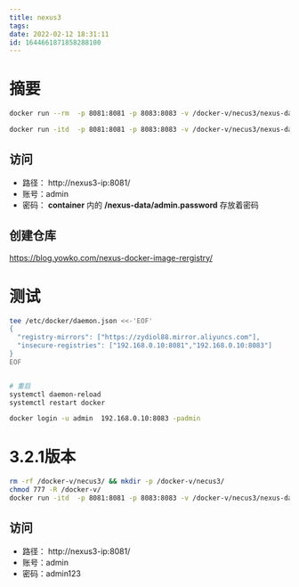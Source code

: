 ```yaml
---
title: nexus3
tags: 
date: 2022-02-12 18:31:11
id: 1644661871858288100
---
```

# 摘要



```sh
docker run --rm  -p 8081:8081 -p 8083:8083 -v /docker-v/necus3/nexus-data:/nexus-data --privileged=true --name=nexus3 sonatype/nexus3:3.37.3
```



```sh
docker run -itd  -p 8081:8081 -p 8083:8083 -v /docker-v/necus3/nexus-data:/nexus-data --privileged=true --restart=always --name=nexus3 sonatype/nexus3:3.37.3
```



## 访问

- 路径： http://nexus3-ip:8081/
- 账号：admin
- 密码： **container** 内的 **/nexus-data/admin.password** 存放着密码

## 创建仓库

https://blog.yowko.com/nexus-docker-image-rergistry/

# 测试

```sh
tee /etc/docker/daemon.json <<-'EOF'
{
  "registry-mirrors": ["https://zydiol88.mirror.aliyuncs.com"],
  "insecure-registries": ["192.168.0.10:8081","192.168.0.10:8083"]
}
EOF


# 重启
systemctl daemon-reload
systemctl restart docker
```





```sh
docker login -u admin  192.168.0.10:8083 -padmin
```



# 3.2.1版本

```sh
rm -rf /docker-v/necus3/ && mkdir -p /docker-v/necus3/
chmod 777 -R /docker-v/
docker run -itd  -p 8081:8081 -p 8083:8083 -v /docker-v/necus3/nexus-data:/nexus-data --privileged=true --restart=always --name=nexus3 sonatype/nexus3:3.2.1
```



## 访问

- 路径： http://nexus3-ip:8081/
- 账号：admin
- 密码：admin123







